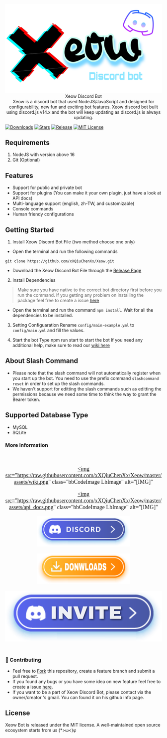 <div align="center">
<a href="https://github.com/xXQiuChenXx/"><img src="https://github.com/xXQiuChenXx/Xeow/blob/master/src/Images/Xeow.png?raw=true" alt="Xeow"></a>
<br>
  Xeow Discord Bot
<br>
Xeow is a discord bot that used NodeJS/JavaScript and designed for configurability, new fun and exciting bot features. Xeow discord bot built using discord.js v14.x and the bot will keep updating as discord.js is always updating.

</div>

[![Downloads](https://img.shields.io/github/downloads/xXQiuChenXx/Xeow/total.svg)](https://github.com/xXQiuChenXx/Xeow/releases/latest)
[![Stars](https://img.shields.io/github/stars/xXQiuChenXx/Xeow.svg)](https://github.com/xXQiuChenXx/Xeow/stargazers)
[![Release](https://img.shields.io/github/release/xXQiuChenXx/Xeow.svg)](https://github.com/xXQiuChenXx/Xeow/releases/latest)
[![MIT License](https://img.shields.io/github/license/xXQiuChenXx/Xeow?&logo=github)](https://github.com/xXQiuChenXx/Xeow/blob/master/LICENSE)

## Requirements

1. NodeJS with version above 16
2. Git (Optional)

## Features
- Support for public and private bot
- Support for plugins (You can make it your own plugin, just have a look at API docs)
- Multi-language support (english, zh-TW, and customizable)
- Console commands
- Human friendy configurations

## Getting Started

1. Install Xeow Discord Bot File (two method choose one only)
- Open the terminal and run the following commands
```
git clone https://github.com/xXQiuChenXx/Xeow.git
```
- Download the Xeow Discord Bot File through the [Release Page](https://github.com/xXQiuChenXx/Xeow/releases/)

2. Install Dependencies
> Make sure you have native to the correct bot directory first before you run the command.
> If you getting any problem on installing the package feel free to create a issue [here](https://github.com/xXQiuChenXx/Xeow/issues)
- Open the terminal and run the command ```npm install```. Wait for all the dependencies to be installed.

3. Setting Configuaration
Rename ```config/main-example.yml``` to ```config/main.yml``` and fill the values.

4. Start the bot
Type npm run start to start the bot
If you need any additional help, make sure to read our [wiki here](https://github.com/xXQiuChenXx/Xeow/wiki)

## About Slash Command
- Please note that the slash command will not automatically register when you start up the bot. You need to use the prefix command `slashcommand reset` in order to set up the slash commands. 
- We haven't support for editting the slash commands such as editting the permissions because we need some time to think the way to grant the Bearer token. 

## Supported Database Type
- MySQL
- SQLite

### More Information
<div style="text-align: center"><span style="font-family: 'Tahoma'"><span style="font-size: 18px"><br>

<a href="https://github.com/xXQiuChenXx/Xeow/blob/master/docs/en/wiki.md" target="_blank" class="externalLink" rel="nofollow"><img src="https://raw.githubusercontent.com/xXQiuChenXx/Xeow/master/assets/wiki.png" class="bbCodeImage LbImage" alt="[&ZeroWidthSpace;IMG]"</a>

<a href="https://github.com/xXQiuChenXx/Xeow/blob/master/docs/en/api.md" target="_blank" class="externalLink" rel="nofollow"><img src="https://raw.githubusercontent.com/xXQiuChenXx/Xeow/master/assets/api_docs.png" class="bbCodeImage LbImage" alt="[&ZeroWidthSpace;IMG]"</a>

<a href="https://discord.gg/m5VthYMNmh" target="_blank" class="externalLink" rel="nofollow"><img src="https://raw.githubusercontent.com/xXQiuChenXx/Xeow/master/assets/dc.png" class="bbCodeImage LbImage" alt="[&ZeroWidthSpace;IMG]"></a><br>

<a href="https://github.com/xXQiuChenXx/Xeow/releases" class="internalLink"><img src="https://raw.githubusercontent.com/xXQiuChenXx/Xeow/master/assets/download.png" class="bbCodeImage LbImage" alt="[&ZeroWidthSpace;IMG]"></a>

<a href="https://discord.com/api/oauth2/authorize?client_id=575266503969210368&permissions=0&scope=bot%20applications.commands" target="_blank" class="externalLink" rel="nofollow"><img src="https://raw.githubusercontent.com/xXQiuChenXx/Xeow/master/assets/invite.png" class="bbCodeImage LbImage" alt="[&ZeroWidthSpace;IMG]" ></a><br>
</span></span>&ZeroWidthSpace;</div>

### 🤝 Contributing

* Feel free to [Fork](https://github.com/xXQiuChenXx/Xeow/fork) this repository, create a feature branch and submit a pull request.
* If you found any bugs or you have some idea on new feature feel free to create a issue [here](https://github.com/xXQiuChenXx/Xeow/issues).
* If you want to be a part of Xeow Discord Bot, please contact via the owner/creator 's gmail. You can found it on his github info page.

## License
Xeow Bot is released under the MIT license. A well-maintained open source ecosystem starts from us (*>ω<)φ